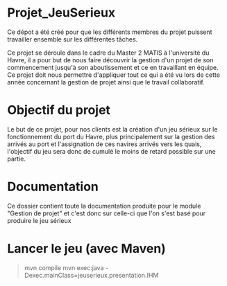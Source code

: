 Projet_JeuSerieux
=================

Ce dépot a été créé pour que les différents membres du projet puissent travailler ensemble sur les différentes tâches.

Ce projet se déroule dans le cadre du Master 2 MATIS à l'université du Havre, il a pour but de nous faire découvrir la gestion d'un projet de son commencement jusqu'à son aboutissement et ce en travaillant en équipe. Ce projet doit nous permettre d'appliquer tout ce qui a été vu lors de cette année concernant la gestion de projet ainsi que le travail collaboratif.

Objectif du projet
=============

Le but de ce projet, pour nos clients est la création d'un jeu sérieux sur le fonctionnement du port du Havre, plus principalement sur la gestion des arrivés au port et l'assignation de ces navires arrivés vers les quais, l'objectif du jeu sera donc de cumulé le moins de retard possible sur une partie.


Documentation
=============

Ce dossier contient toute la documentation produite pour le module "Gestion de projet" et c'est donc sur celle-ci que l'on s'est basé pour produire le jeu sérieux

Lancer le jeu (avec Maven)
=============

>mvn compile
>mvn exec:java -Dexec.mainClass=jeuserieux.presentation.IHM
